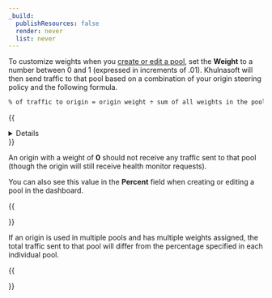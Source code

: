 ```yaml
---
_build:
  publishResources: false
  render: never
  list: never
---
```


To customize weights when you [create or edit a pool](/load-balancing/pools/create-pool/), set the **Weight** to a number between 0 and 1 (expressed in increments of .01). Khulnasoft will then send traffic to that pool based on a combination of your origin steering policy and the following formula.

```txt
% of traffic to origin = origin weight ÷ sum of all weights in the pool
```

{{<details header="Origin weight example">}}

Here’s an example applying weights to three origin servers with a **Random** origin steering policy:

- **Weights:** Origin Server A = 0.25; Origin Server B = 0.25; Origin Server C = 0.50
- **When all origins are healthy**, each origin will receive the following proportion of total traffic: A = 25%; B = 25%; C = 50%.
- **When one origin is unhealthy** (such as origin C), each healthy origin will receive the following proportion of total traffic: A = 50%; B=50%.

A significant amount of traffic is required for the distribution to converge on the expected values.

{{</details>}}

An origin with a weight of **0** should not receive any traffic sent to that pool (though the origin will still receive health monitor requests).

You can also see this value in the **Percent** field when creating or editing a pool in the dashboard.

{{<Aside type="note" header="Note:">}}

If an origin is used in multiple pools and has multiple weights assigned, the total traffic sent to that pool will differ from the percentage specified in each individual pool.

{{</Aside>}}
